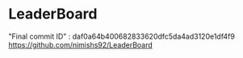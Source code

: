 # LeaderBoard
"Final commit ID" :  daf0a64b400682833620dfc5da4ad3120e1df4f9
https://github.com/nimishs92/LeaderBoard
